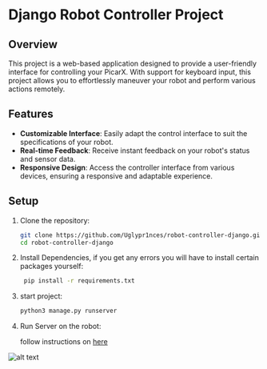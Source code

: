 # Django Robot Controller Project

## Overview
This project is a web-based application designed to provide a user-friendly interface for controlling your PicarX. With support for keyboard input, this project allows you to effortlessly maneuver your robot and perform various actions remotely.

## Features
- **Customizable Interface**: Easily adapt the control interface to suit the specifications of your robot.
- **Real-time Feedback**: Receive instant feedback on your robot's status and sensor data.
- **Responsive Design**: Access the controller interface from various devices, ensuring a responsive and adaptable experience.


## Setup
1. Clone the repository:
   ```bash
   git clone https://github.com/Uglypr1nces/robot-controller-django.git
   cd robot-controller-django

2. Install Dependencies, if you get any errors you will have to install certain packages yourself:
   ```bash
    pip install -r requirements.txt

3. start project:
   ```bash
   python3 manage.py runserver

4. Run Server on the robot:

   follow instructions on <a href="https://github.com/Uglypr1nces/piserver">here</a>


![alt text](/static/a.jpg)

